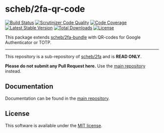scheb/2fa-qr-code
=================

[![Build Status](https://travis-ci.org/scheb/2fa.svg?branch=master)](https://travis-ci.org/scheb/2fa)
[![Scrutinizer Code Quality](https://scrutinizer-ci.com/g/scheb/2fa/badges/quality-score.png?b=master)](https://scrutinizer-ci.com/g/scheb/2fa/?branch=master)
[![Code Coverage](https://scrutinizer-ci.com/g/scheb/2fa/badges/coverage.png?b=master)](https://scrutinizer-ci.com/g/scheb/2fa/?branch=master)
[![Latest Stable Version](https://poser.pugx.org/scheb/2fa-qr-code/v/stable.svg)](https://packagist.org/packages/scheb/2fa-qr-code)
[![Total Downloads](https://poser.pugx.org/scheb/2fa-qr-code/downloads)](https://packagist.org/packages/scheb/2fa-qr-code)
[![License](https://poser.pugx.org/scheb/2fa-qr-code/license.svg)](https://packagist.org/packages/scheb/2fa-qr-code)

This package extends [scheb/2fa-bundle](https://github.com/scheb/2fa-bundle) with QR-codes for Google Authenticator or
TOTP.

---

This repository is a sub-repository of [scheb/2fa](https://github.com/scheb/2fa) and is **READ ONLY**.

**Please do not submit any Pull Request here.** Use the [main repository](https://github.com/scheb/2fa) instead.

Documentation
-------------
Documentation can be found in the [main repository](https://github.com/scheb/2fa/blob/master/doc/index.md).

License
-------
This software is available under the [MIT license](LICENSE).
